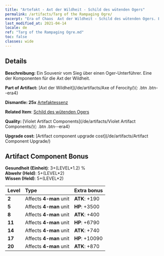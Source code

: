 ```yaml
---
title: "Artefakt - Axt der Wildheit - Schild des wütenden Ogers"
permalink: /artifacts/Targ of the Rampaging Ogre/
excerpt: "Era of Chaos  Axt der Wildheit - Schild des wütenden Ogers. Ein Souvenir vom Sieg über einen Oger-Unterführer. Eine der Komponenten für die Axt der Wildheit."
last_modified_at: 2021-04-14
locale: de
ref: "Targ of the Rampaging Ogre.md"
toc: false
classes: wide
---
```




## Details

 **Beschreibung:** Ein Souvenir vom Sieg über einen Oger-Unterführer. Eine der Komponenten für die Axt der Wildheit.

 **Part of Artifact:** [Axt der Wildheit](/de/artifacts/Axe of Ferocity/){: .btn .btn--era4}

 **Dismantle: 25x** [Artefaktessenz](/de/Items/con_905/)

 **Related Item**: [Schild des wütenden Ogers](/de/Items/art_126/)

 **Quality:** [Violet Artifact Components](/de/artifacts/Violet Artifact Components/){: .btn .btn--era4}

 **Upgrade cost:** [Artifact component upgrade cost](/de/artifacts/Artifact Component Upgrade/)

## Artifact Component Bonus

  **Gesundheit (Einheit)**: 3+(LEVEL\*1.2) %<br/>**Abwehr (Held)**: 5+(LEVEL\*2)<br/>**Wissen (Held)**: 5+(LEVEL\*2)

  |  Level  | Type |    Extra bonus  | 
  |:--------|:-----|:----------------| 
  | **2** | Affects **4-man** unit | **ATK**: +190 | 
  | **5** | Affects **4-man** unit | **HP**: +3500 | 
  | **8** | Affects **4-man** unit | **ATK**: +400 | 
  | **11** | Affects **4-man** unit | **HP**: +6790 | 
  | **14** | Affects **4-man** unit | **ATK**: +740 | 
  | **17** | Affects **4-man** unit | **HP**: +10090 | 
  | **20** | Affects **4-man** unit | **ATK**: +870 | 

